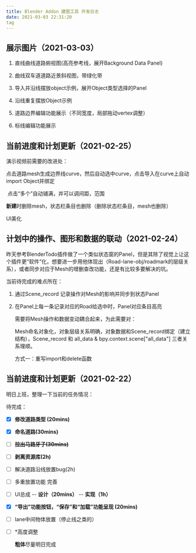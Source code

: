 ```yaml
---
title: Blender Addon 建图工具 开发日志
date: 2021-03-03 22:31:20
tag 
---
```


## 展示图片（2021-03-03）

1. 直线曲线道路俯视图(高亮参考线，展开Background Data Panel)

2. 曲线双车道道路近景斜视图，带绿化带

3. 导入并沿线摆放object示例，展开Object类型选择的Panel

4. 沿线重复摆放Object示例

5. 道路边界编辑功能展示（不同宽度，局部拖动vertex调整）

6. 标线编辑功能展示

   

## 当前进度和计划更新（2021-02-25）

演示视频前需要的改进处：

点击道路mesh生成边界线curve，然后自动选中curve，点击导入在curve上自动import Object并绑定

​																								点击“多个”自动铺满，并可以调间距，范围

**新建**时删除mesh，状态栏条目也删除（删除状态栏条目，mesh也删除）

UI美化



## 计划中的操作、图形和数据的联动（2021-02-24）

昨天参考BlenderTodo插件做了一个类似状态窗的Panel，但是其除了视觉上让这个插件更“软件”化，想要进一步用他体现出（Road-lane-obj/roadmark的层级关系），或者同步对应于Mesh的增删查改功能，还是有比较多要解决的坑。

当前待完成的难点所在：

1. 通过Scene_record 记录操作对Mesh的影响并同步到状态Panel

2. 在Panel上每一条记录对应的Road给选中时，Panel对应条目高亮

   需要将Mesh操作和数据变动耦合起来，为此需要对：

   Mesh命名对象化，对象层级关系明确，对象数据和Scene_record绑定（建立结构），Scene_record 和 all_data & bpy.context.scene["all_data"]  三者关系理顺。

   方式一：重写import和delete函数

   

## 当前进度和计划更新（2021-02-22）

明日上班，整理一下当前的任务情况：

待完成：

- [x] **修改道路类型 (20mins)**

- [x] **命名道路(30mins)**

- [ ] ~~**拉出马路牙子(30mins)**~~


- [ ] **剥离资源库(2h)**

- [ ] 解决道路沿线放置bug(2h)

- [ ] 多重放置功能 完善

- [ ] UI总成 -- **设计（20mins）** -- **实现（1h）**

- [x] **“导出”功能按钮，“保存”和“加载”功能呈现 (20mins)**

- [ ] lane中间物体放置（停止线之类的）

- [ ] *高度调整

  **粗体**尽量明日完成

